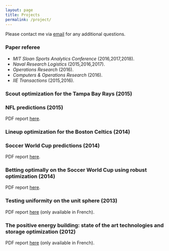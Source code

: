 ```yaml
---
layout: page
title: Projects
permalink: /project/
---
```


Please contact me via [email](mailto:vgalle4@mail.com) for any additional questions.

### Paper referee

* *MIT Sloan Sports Analytics Conference* (2016,2017,2018).
* *Naval Research Logistics* (2015,2016,2017).
* *Operations Research* (2016).
* *Computers & Operations Research* (2016).
* *IIE Transactions* (2015,2016).

### Scout optimization for the Tampa Bay Rays (2015)

### NFL predictions (2015)

PDF report [here](/files/NFLReport.pdf).

### Lineup optimization for the Boston Celtics (2014)

### Soccer World Cup predictions (2014)

PDF report [here](/files/WCPredictions.pdf).

### Betting optimally on the Soccer World Cup using robust optimization (2014)

PDF report [here](/files/BettingReport.pdf).

### Testing uniformity on the unit sphere (2013)

PDF report [here](/files/StatReport.pdf) (only available in French).

### The positive energy building: state of the art technologies and storage optimization (2012)

PDF report [here](/files/PositiveEnergyBuilding.pdf) (only available in French).